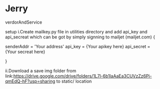 # Jerry
verdorAndService

setup
i.Create mailkey.py file in utilities directory and add api_key and api_secreat which can be got by simply signning to mailjet (mailjet.com)
{

senderAddr = 'Your address'
api_key = {Your apikey here}
api_secret = {Your secreat here}


}


ii.Download a save img folder from link:https://drive.google.com/drive/folders/1L7l-6b1laAaEa3CUVzZz6Pi-qmEdQ-hF?usp=sharing to static/ location